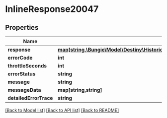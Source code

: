 # InlineResponse20047

## Properties
Name | Type | Description | Notes
------------ | ------------- | ------------- | -------------
**response** | [**map[string,\Bungie\Model\Destiny\HistoricalStats\Definitions\DestinyHistoricalStatsDefinition]**](DestinyHistoricalStatsDefinition.md) |  | [optional] 
**errorCode** | **int** |  | [optional] 
**throttleSeconds** | **int** |  | [optional] 
**errorStatus** | **string** |  | [optional] 
**message** | **string** |  | [optional] 
**messageData** | **map[string,string]** |  | [optional] 
**detailedErrorTrace** | **string** |  | [optional] 

[[Back to Model list]](../README.md#documentation-for-models) [[Back to API list]](../README.md#documentation-for-api-endpoints) [[Back to README]](../README.md)


